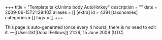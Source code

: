 +++
title = "Template talk:Unimp body AutoHotkey"
description = ""
date = 2009-06-15T21:29:10Z
aliases = []
[extra]
id = 4391
[taxonomies]
categories = []
tags = []
+++

This page is auto-generated (once every 4 hours); there is no need to edit it. —[[User:Dkf|Donal Fellows]] 21:29, 15 June 2009 (UTC)

